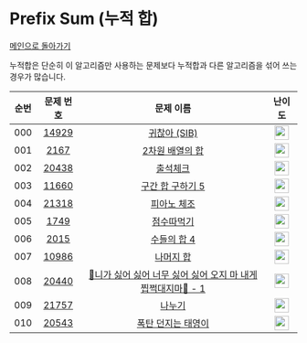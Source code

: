 # Prefix Sum (누적 합)

[메인으로 돌아가기](https://github.com/Alom-codingTest/codingTest-25-1)

누적합은 단순히 이 알고리즘만 사용하는 문제보다 누적합과 다른 알고리즘을 섞어 쓰는 경우가 많습니다.

| 순번  |                                   문제 번호                                   |                                                    문제 이름                                                    |                                        난이도                                         |
|:---:|:-------------------------------------------------------------------------:|:-----------------------------------------------------------------------------------------------------------:|:----------------------------------------------------------------------------------:|
| 000 | <a href="https://www.acmicpc.net/problem/14929" target="_blank">14929</a> |                <a href="https://www.acmicpc.net/problem/14929" target="_blank">귀찮아 (SIB)</a>                | <img height="25px" width="25px" src="https://static.solved.ac/tier_small/6.svg"/>  |<a href="./../../solution/prefix_sum/14929" target="_blank">바로 가기</a>|
| 001 |  <a href="https://www.acmicpc.net/problem/2167" target="_blank">2167</a>  |                <a href="https://www.acmicpc.net/problem/2167" target="_blank">2차원 배열의 합</a>                 | <img height="25px" width="25px" src="https://static.solved.ac/tier_small/6.svg"/>  |<a href="./../../solution/prefix_sum/2167" target="_blank">바로 가기</a>|
| 002 | <a href="https://www.acmicpc.net/problem/20438" target="_blank">20438</a> |                  <a href="https://www.acmicpc.net/problem/20438" target="_blank">출석체크</a>                   | <img height="25px" width="25px" src="https://static.solved.ac/tier_small/9.svg"/>  |<a href="./../../solution/prefix_sum/20438" target="_blank">바로 가기</a>|
| 003 | <a href="https://www.acmicpc.net/problem/11660" target="_blank">11660</a> |               <a href="https://www.acmicpc.net/problem/11660" target="_blank">구간 합 구하기 5</a>                | <img height="25px" width="25px" src="https://static.solved.ac/tier_small/10.svg"/> |<a href="./../../solution/prefix_sum/11660" target="_blank">바로 가기</a>|
| 004 | <a href="https://www.acmicpc.net/problem/21318" target="_blank">21318</a> |                 <a href="https://www.acmicpc.net/problem/21318" target="_blank">피아노 체조</a>                  | <img height="25px" width="25px" src="https://static.solved.ac/tier_small/10.svg"/> |<a href="./../../solution/prefix_sum/21318" target="_blank">바로 가기</a>|
| 005 |  <a href="https://www.acmicpc.net/problem/1749" target="_blank">1749</a>  |                  <a href="https://www.acmicpc.net/problem/1749" target="_blank">점수따먹기</a>                   | <img height="25px" width="25px" src="https://static.solved.ac/tier_small/12.svg"/> |<a href="./../../solution/prefix_sum/1749" target="_blank">바로 가기</a>|
| 006 |  <a href="https://www.acmicpc.net/problem/2015" target="_blank">2015</a>  |                 <a href="https://www.acmicpc.net/problem/2015" target="_blank">수들의 합 4</a>                  | <img height="25px" width="25px" src="https://static.solved.ac/tier_small/12.svg"/> |<a href="./../../solution/prefix_sum/2015" target="_blank">바로 가기</a>|
| 007 | <a href="https://www.acmicpc.net/problem/10986" target="_blank">10986</a> |                  <a href="https://www.acmicpc.net/problem/10986" target="_blank">나머지 합</a>                  | <img height="25px" width="25px" src="https://static.solved.ac/tier_small/13.svg"/> |<a href="./../../solution/prefix_sum/10986" target="_blank">바로 가기</a>|
| 008 | <a href="https://www.acmicpc.net/problem/20440" target="_blank">20440</a> | <a href="https://www.acmicpc.net/problem/20440" target="_blank">🎵니가 싫어 싫어 너무 싫어 싫어 오지 마 내게 찝쩍대지마🎵 - 1</a> | <img height="25px" width="25px" src="https://static.solved.ac/tier_small/13.svg"/> |<a href="./../../solution/prefix_sum/20440" target="_blank">바로 가기</a>|
| 009 | <a href="https://www.acmicpc.net/problem/21757" target="_blank">21757</a> |                   <a href="https://www.acmicpc.net/problem/21757" target="_blank">나누기</a>                   | <img height="25px" width="25px" src="https://static.solved.ac/tier_small/14.svg"/> |<a href="./../../solution/prefix_sum/21757" target="_blank">바로 가기</a>|
| 010 | <a href="https://www.acmicpc.net/problem/20543" target="_blank">20543</a> |               <a href="https://www.acmicpc.net/problem/20543" target="_blank">폭탄 던지는 태영이</a>                | <img height="25px" width="25px" src="https://static.solved.ac/tier_small/15.svg"/> |<a href="./../../solution/prefix_sum/20543" target="_blank">바로 가기</a>|